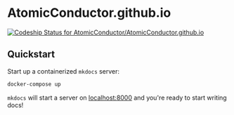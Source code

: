 # AtomicConductor.github.io

[![Codeship Status for AtomicConductor/AtomicConductor.github.io](https://app.codeship.com/projects/590f75e0-1544-0138-9362-5673ef064619/status?branch=master)](https://app.codeship.com/projects/380750)

## Quickstart

Start up a containerized `mkdocs` server:

```bash
docker-compose up
```

`mkdocs` will start a server on [localhost:8000](http://localhost:8000) and you're ready to start writing docs!
